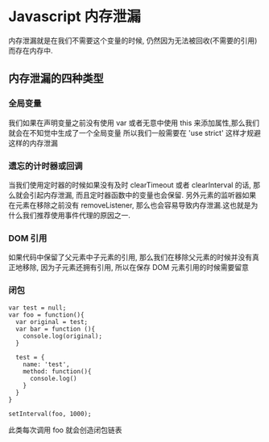 # Javascript 内存泄漏

内存泄漏就是在我们不需要这个变量的时候, 仍然因为无法被回收(不需要的引用)而存在内存中.
## 内存泄漏的四种类型
### 全局变量
我们如果在声明变量之前没有使用 var 或者无意中使用 this 来添加属性,那么我们就会在不知觉中生成了一个全局变量
所以我们一般需要在 'use strict' 这样才规避这样的内存泄漏
### 遗忘的计时器或回调
当我们使用定时器的时候如果没有及时 clearTimeout 或者 clearInterval 的话, 那么就会引起内存泄漏, 而且定时器函数中的变量也会保留.
另外元素的监听器如果在元素在移除之前没有 removeListener, 那么也会容易导致内存泄漏.这也就是为什么我们推荐使用事件代理的原因之一.
### DOM 引用
如果代码中保留了父元素中子元素的引用, 那么我们在移除父元素的时候并没有真正地移除, 因为子元素还拥有引用, 所以在保存 DOM 元素引用的时候需要留意
### 闭包
```
var test = null;
var foo = function(){
  var original = test;
  var bar = function (){
    console.log(original);
  }

  test = {
    name: 'test',
    method: function(){
      console.log()
    }
  }
}

setInterval(foo, 1000);
```
此类每次调用 foo 就会创造闭包链表

